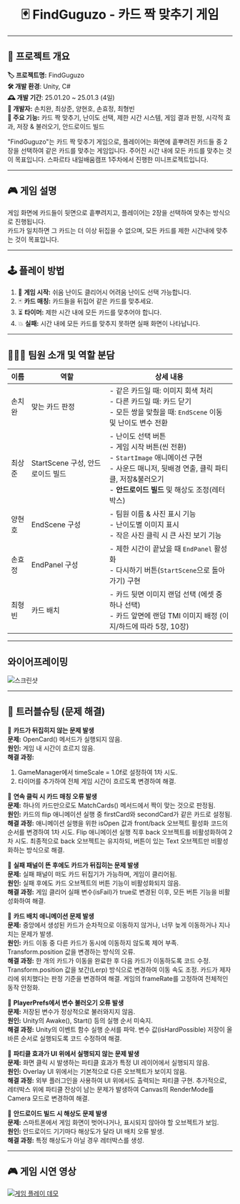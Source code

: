 <div align="center">

# 🃏 FindGuguzo - 카드 짝 맞추기 게임

</div>

---

## 📌 프로젝트 개요
**🏷 프로젝트명:** FindGuguzo  
**🛠 개발 환경**: Unity, C#  
**🕰️ 개발 기간**: 25.01.20 ~ 25.01.3 (4일)  
**👤 개발자:** 손치완, 최상준, 양현호, 손효정, 최형빈   
**🎯 주요 기능:** 카드 짝 맞추기, 난이도 선택, 제한 시간 시스템, 게임 결과 판정, 시각적 효과, 저장 & 불러오기, 안드로이드 빌드  

"FindGuguzo"는 카드 짝 맞추기 게임으로, 플레이어는 화면에 흩뿌려진 카드들 중 2장을 선택하여 같은 카드를 맞추는 게임입니다. 주어진 시간 내에 모든 카드를 맞추는 것이 목표입니다.
스파르타 내일배움캠프 1주차에서 진행한 미니프로젝트입니다.
 
---

## 🎮 게임 설명
게임 화면에 카드들이 뒷면으로 흩뿌려지고, 플레이어는 2장을 선택하여 맞추는 방식으로 진행됩니다.  
카드가 일치하면 그 카드는 더 이상 뒤집을 수 없으며, 모든 카드를 제한 시간내에 맞추는 것이 목표입니다.

---

## 🕹️ 플레이 방법 
1. 🏅 **게임 시작:** 쉬움 난이도 클리어시 어려움 난이도 선택 가능합니다.
2. 🃏 **카드 매칭:** 카드들을 뒤집어 같은 카드를 맞추세요.
3. ⏳ **타이머:** 제한 시간 내에 모든 카드를 맞추어야 합니다.
4. 💥 **실패:** 시간 내에 모든 카드를 맞추지 못하면 실패 화면이 나타납니다.

---

## 🧑‍🤝‍🧑 팀원 소개 및 역할 분담

| 이름 | 역할 | 상세 내용 |
|------|------|----------|
| 손치완 | 맞는 카드 판정 | - 같은 카드일 때: 이미지 회색 처리 <br> - 다른 카드일 때: 카드 닫기 <br> - 모든 쌍을 맞췄을 때: `EndScene` 이동 및 난이도 변수 전환 |
| 최상준 | StartScene 구성, 안드로이드 빌드 | - 난이도 선택 버튼 <br> - 게임 시작 버튼(씬 전환) <br> - `StartImage` 애니메이션 구현 <br> - 사운드 매니저, 뒷배경 연출, 클릭 파티클, 저장&불러오기 <br> - **안드로이드 빌드** 및 해상도 조정(레터박스) |
| 양현호 | EndScene 구성 | - 팀원 이름 & 사진 표시 기능 <br> - 난이도별 이미지 표시 <br> - 작은 사진 클릭 시 큰 사진 보기 기능 |
| 손효정 | EndPanel 구성 | - 제한 시간이 끝났을 때 `EndPanel` 활성화 <br> - 다시하기 버튼(`StartScene`으로 돌아가기) 구현 |
| 최형빈 | 카드 배치 | - 카드 뒷면 이미지 랜덤 선택 (에셋 중 하나 선택) <br> - 카드 앞면에 랜덤 TMI 이미지 배정 (이지/하드에 따라 5장, 10장) |

---

## 와이어프레이밍
![스크린샷](https://github.com/Dalsi-0/FindGuguzo/blob/main/Readmefile/wireframe.png?raw=true)

---

## 🚀 트러블슈팅 (문제 해결)
🔹 **카드가 뒤집히지 않는 문제 발생**  
**문제:** OpenCard() 메서드가 실행되지 않음.  
**원인:** 게임 내 시간이 흐르지 않음.  
**해결 과정:**
1. GameManager에서 timeScale = 1.0f로 설정하여 1차 시도.
2. 타이머를 추가하여 전체 게임 시간이 흐르도록 변경하여 해결.

🔹 **연속 클릭 시 카드 매칭 오류 발생**  
**문제:** 하나의 카드만으로도 MatchCards() 메서드에서 짝이 맞는 것으로 판정됨.  
**원인:** 카드의 flip 애니메이션 실행 중 firstCard와 secondCard가 같은 카드로 설정됨.  
**해결 과정:**
애니메이션 실행을 위한 isOpen 값과 front/back 오브젝트 활성화 코드의 순서를 변경하여 1차 시도.
Flip 애니메이션 실행 직후 back 오브젝트를 비활성화하여 2차 시도.
최종적으로 back 오브젝트는 유지하되, 버튼이 있는 Text 오브젝트만 비활성화하는 방식으로 해결.

🔹 **실패 패널이 뜬 후에도 카드가 뒤집히는 문제 발생**  
**문제:** 실패 패널이 떠도 카드 뒤집기가 가능하며, 게임이 클리어됨.  
**원인:** 실패 후에도 카드 오브젝트의 버튼 기능이 비활성화되지 않음.  
**해결 과정:**
게임 클리어 실패 변수(isFail)가 true로 변경된 이후, 모든 버튼 기능을 비활성화하여 해결.

🔹 **카드 배치 애니메이션 문제 발생**  
**문제:** 중앙에서 생성된 카드가 순차적으로 이동하지 않거나, 너무 늦게 이동하거나 지나치는 문제가 발생.  
**원인:** 카드 이동 중 다른 카드가 동시에 이동하지 않도록 제어 부족.  
Transform.position 값을 변경하는 방식의 오류.  
**해결 과정:**
한 개의 카드가 이동을 완료한 후 다음 카드가 이동하도록 코드 수정.
Transform.position 값을 보간(Lerp) 방식으로 변경하여 이동 속도 조정.
카드가 제자리에 위치했다는 판정 기준을 변경하여 해결.
게임의 frameRate를 고정하여 전체적인 동작 안정화.

🔹 **PlayerPrefs에서 변수 불러오기 오류 발생**  
**문제:** 저장된 변수가 정상적으로 불러와지지 않음.  
**원인:** Unity의 Awake(), Start() 등의 실행 순서 미숙지.  
**해결 과정:** 
Unity의 이벤트 함수 실행 순서를 파악. 변수 값(isHardPossible) 저장이 올바른 순서로 실행되도록 코드 수정하여 해결.

🔹 **파티클 효과가 UI 위에서 실행되지 않는 문제 발생**  
**문제:** 화면 클릭 시 발생하는 파티클 효과가 특정 UI 레이어에서 실행되지 않음.  
**원인:** Overlay UI 위에서는 기본적으로 다른 오브젝트가 보이지 않음.  
**해결 과정:**
외부 플러그인을 사용하여 UI 위에서도 출력되는 파티클 구현.
추가적으로, 레터박스 위에 파티클 잔상이 남는 문제가 발생하여 Canvas의 RenderMode를 Camera 모드로 변경하여 해결.

🔹 **안드로이드 빌드 시 해상도 문제 발생**  
**문제:** 스마트폰에서 게임 화면이 벗어나거나, 표시되지 않아야 할 오브젝트가 보임.  
**원인:** 안드로이드 기기마다 해상도가 달라 UI 배치 오류 발생.  
**해결 과정:**
특정 해상도가 아닐 경우 레터박스를 생성.

---

## 🎮 게임 시연 영상
[![게임 플레이 데모](https://github.com/Dalsi-0/FindGuguzo/blob/main/Readmefile/Thumbnail.png?raw=true)](https://youtube.com/shorts/E53M0oH0FDc?feature=share)





